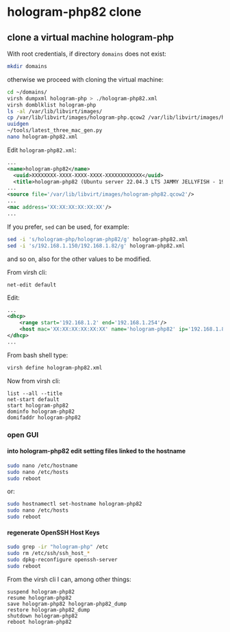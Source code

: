# hologram-php82 clone

## clone a virtual machine hologram-php

With root credentials, if directory `domains` does not exist:

```bash
mkdir domains
```

otherwise we proceed with cloning the virtual machine:

```bash
cd ~/domains/
virsh dumpxml hologram-php > ./hologram-php82.xml
virsh domblklist hologram-php
ls -al /var/lib/libvirt/images/
cp /var/lib/libvirt/images/hologram-php.qcow2 /var/lib/libvirt/images/hologram-php82.qcow2
uuidgen
~/tools/latest_three_mac_gen.py
nano hologram-php82.xml
```

Edit `hologram-php82.xml`:

```xml
...
<name>hologram-php82</name>
  <uuid>XXXXXXXX-XXXX-XXXX-XXXX-XXXXXXXXXXXX</uuid>
  <title>hologram-php82 (Ubuntu server 22.04.3 LTS JAMMY JELLYFISH - 192.168.1.82)</title>
...
<source file='/var/lib/libvirt/images/hologram-php82.qcow2'/>
...
<mac address='XX:XX:XX:XX:XX:XX'/>
...
```

If you prefer, `sed` can be used, for example:

```bash
sed -i 's/hologram-php/hologram-php82/g' hologram-php82.xml
sed -i 's/192.168.1.150/192.168.1.82/g' hologram-php82.xml
```

and so on, also for the other values to be modified.

From virsh cli:

```shell
net-edit default
```

Edit:

```xml
...
<dhcp>
    <range start='192.168.1.2' end='192.168.1.254'/>
    <host mac='XX:XX:XX:XX:XX:XX' name='hologram-php82' ip='192.168.1.82'/>
</dhcp>
...
```

From bash shell type:

```bash
virsh define hologram-php82.xml
```

Now from virsh cli:

```shell
list --all --title
net-start default
start hologram-php82
dominfo hologram-php82
domifaddr hologram-php82
```

### open GUI

#### into hologram-php82 edit setting files linked to the hostname

```bash
sudo nano /etc/hostname
sudo nano /etc/hosts
sudo reboot
```

or:

```bash
sudo hostnamectl set-hostname hologram-php82
sudo nano /etc/hosts
sudo reboot
```

#### regenerate OpenSSH Host Keys

```bash
sudo grep -ir "hologram-php" /etc
sudo rm /etc/ssh/ssh_host_*
sudo dpkg-reconfigure openssh-server
sudo reboot
```

From the virsh cli I can, among other things:

```shell
suspend hologram-php82
resume hologram-php82
save hologram-php82 hologram-php82_dump
restore hologram-php82_dump
shutdown hologram-php82
reboot hologram-php82
```
